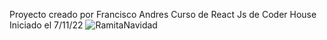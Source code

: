 Proyecto creado por Francisco Andres
Curso de React Js de Coder House
Iniciado el 7/11/22
![RamitaNavidad](https://user-images.githubusercontent.com/97997981/206274407-d48383eb-6223-4a04-972e-a37ab07d8039.gif)
